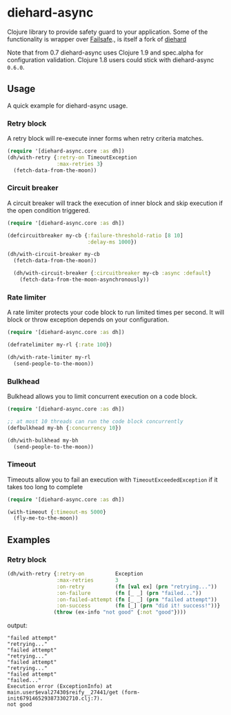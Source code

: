 # diehard-async

Clojure library to provide safety guard to your application.
Some of the functionality is wrapper over
[Failsafe](https://github.com/jhalterman/failsafe)., is itself a fork of [diehard](https://github.com/sunng87/diehard)

Note that from 0.7 diehard-async uses Clojure 1.9 and spec.alpha for
configuration validation. Clojure 1.8 users could stick with diehard-async
`0.6.0`.

## Usage

A quick example for diehard-async usage.

### Retry block

A retry block will re-execute inner forms when retry criteria matches.

```clojure
(require '[diehard-async.core :as dh])
(dh/with-retry {:retry-on TimeoutException
                :max-retries 3}
  (fetch-data-from-the-moon))
```

### Circuit breaker

A circuit breaker will track the execution of inner block and skip
execution if the open condition triggered.

```clojure
(require '[diehard-async.core :as dh])

(defcircuitbreaker my-cb {:failure-threshold-ratio [8 10]
                          :delay-ms 1000})

(dh/with-circuit-breaker my-cb
  (fetch-data-from-the-moon))

  (dh/with-circuit-breaker {:circuitbreaker my-cb :async :default}
    (fetch-data-from-the-moon-asynchronously))
```

### Rate limiter

A rate limiter protects your code block to run limited times per
second. It will block or throw exception depends on your
configuration.

```clojure
(require '[diehard-async.core :as dh])

(defratelimiter my-rl {:rate 100})

(dh/with-rate-limiter my-rl
  (send-people-to-the-moon))
```

### Bulkhead

Bulkhead allows you to limit concurrent execution on a code block.

```clojure
(require '[diehard-async.core :as dh])

;; at most 10 threads can run the code block concurrently
(defbulkhead my-bh {:concurrency 10})

(dh/with-bulkhead my-bh
  (send-people-to-the-moon))
```

### Timeout

Timeouts allow you to fail an execution with `TimeoutExceededException` if it takes too long to complete

```clojure
(require '[diehard-async.core :as dh])

(with-timeout {:timeout-ms 5000}
  (fly-me-to-the-moon))
```

## Examples

### Retry block

```clojure
(dh/with-retry {:retry-on          Exception
                :max-retries       3
                :on-retry          (fn [val ex] (prn "retrying..."))
                :on-failure        (fn [_ _] (prn "failed..."))
                :on-failed-attempt (fn [_ _] (prn "failed attempt"))
                :on-success        (fn [_] (prn "did it! success!"))}
               (throw (ex-info "not good" {:not "good"})))
```

output:

```
"failed attempt"
"retrying..."
"failed attempt"
"retrying..."
"failed attempt"
"retrying..."
"failed attempt"
"failed..."
Execution error (ExceptionInfo) at main.user$eval27430$reify__27441/get (form-init6791465293873302710.clj:7).
not good
```
